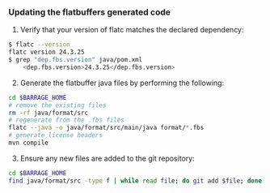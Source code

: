 ### Updating the flatbuffers generated code

1. Verify that your version of flatc matches the declared dependency:

```bash
$ flatc --version
flatc version 24.3.25
$ grep "dep.fbs.version" java/pom.xml
    <dep.fbs.version>24.3.25</dep.fbs.version>
```

2. Generate the flatbuffer java files by performing the following:

```bash
cd $BARRAGE_HOME
# remove the existing files
rm -rf java/format/src
# regenerate from the .fbs files
flatc --java -o java/format/src/main/java format/*.fbs
# generate license headers
mvn compile
```

3. Ensure any new files are added to the git repository:

```bash
cd $BARRAGE_HOME
find java/format/src -type f | while read file; do git add $file; done
```